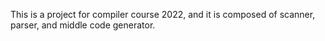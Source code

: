 This is a project for compiler course 2022, and it is composed of scanner, parser, and middle code generator.
